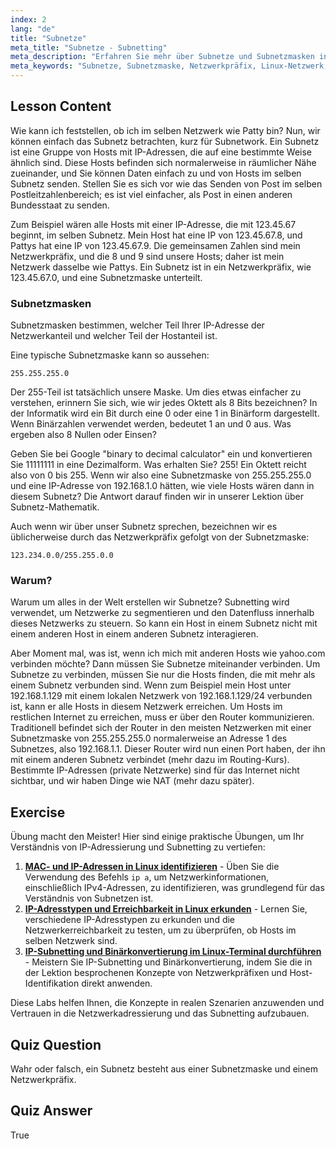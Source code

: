 ```yaml
---
index: 2
lang: "de"
title: "Subnetze"
meta_title: "Subnetze - Subnetting"
meta_description: "Erfahren Sie mehr über Subnetze und Subnetzmasken in der Linux-Vernetzung. Verstehen Sie Netzwerkpräfixe und wie Subnetze den Datenverkehr segmentieren. Beginnen Sie mit diesem anfängerfreundlichen Leitfaden!"
meta_keywords: "Subnetze, Subnetzmaske, Netzwerkpräfix, Linux-Netzwerk, IP-Adresse, Anfänger, Tutorial, ifconfig"
---
```


## Lesson Content

Wie kann ich feststellen, ob ich im selben Netzwerk wie Patty bin? Nun, wir können einfach das Subnetz betrachten, kurz für Subnetwork. Ein Subnetz ist eine Gruppe von Hosts mit IP-Adressen, die auf eine bestimmte Weise ähnlich sind. Diese Hosts befinden sich normalerweise in räumlicher Nähe zueinander, und Sie können Daten einfach zu und von Hosts im selben Subnetz senden. Stellen Sie es sich vor wie das Senden von Post im selben Postleitzahlenbereich; es ist viel einfacher, als Post in einen anderen Bundesstaat zu senden.

Zum Beispiel wären alle Hosts mit einer IP-Adresse, die mit 123.45.67 beginnt, im selben Subnetz. Mein Host hat eine IP von 123.45.67.8, und Pattys hat eine IP von 123.45.67.9. Die gemeinsamen Zahlen sind mein Netzwerkpräfix, und die 8 und 9 sind unsere Hosts; daher ist mein Netzwerk dasselbe wie Pattys. Ein Subnetz ist in ein Netzwerkpräfix, wie 123.45.67.0, und eine Subnetzmaske unterteilt.

### Subnetzmasken

Subnetzmasken bestimmen, welcher Teil Ihrer IP-Adresse der Netzwerkanteil und welcher Teil der Hostanteil ist.

Eine typische Subnetzmaske kann so aussehen:

```plaintext
255.255.255.0
```

Der 255-Teil ist tatsächlich unsere Maske. Um dies etwas einfacher zu verstehen, erinnern Sie sich, wie wir jedes Oktett als 8 Bits bezeichnen? In der Informatik wird ein Bit durch eine 0 oder eine 1 in Binärform dargestellt. Wenn Binärzahlen verwendet werden, bedeutet 1 an und 0 aus. Was ergeben also 8 Nullen oder Einsen?

Geben Sie bei Google "binary to decimal calculator" ein und konvertieren Sie 11111111 in eine Dezimalform. Was erhalten Sie? 255! Ein Oktett reicht also von 0 bis 255. Wenn wir also eine Subnetzmaske von 255.255.255.0 und eine IP-Adresse von 192.168.1.0 hätten, wie viele Hosts wären dann in diesem Subnetz? Die Antwort darauf finden wir in unserer Lektion über Subnetz-Mathematik.

Auch wenn wir über unser Subnetz sprechen, bezeichnen wir es üblicherweise durch das Netzwerkpräfix gefolgt von der Subnetzmaske:

```plaintext
123.234.0.0/255.255.0.0
```

### Warum?

Warum um alles in der Welt erstellen wir Subnetze? Subnetting wird verwendet, um Netzwerke zu segmentieren und den Datenfluss innerhalb dieses Netzwerks zu steuern. So kann ein Host in einem Subnetz nicht mit einem anderen Host in einem anderen Subnetz interagieren.

Aber Moment mal, was ist, wenn ich mich mit anderen Hosts wie yahoo.com verbinden möchte? Dann müssen Sie Subnetze miteinander verbinden. Um Subnetze zu verbinden, müssen Sie nur die Hosts finden, die mit mehr als einem Subnetz verbunden sind. Wenn zum Beispiel mein Host unter 192.168.1.129 mit einem lokalen Netzwerk von 192.168.1.129/24 verbunden ist, kann er alle Hosts in diesem Netzwerk erreichen. Um Hosts im restlichen Internet zu erreichen, muss er über den Router kommunizieren. Traditionell befindet sich der Router in den meisten Netzwerken mit einer Subnetzmaske von 255.255.255.0 normalerweise an Adresse 1 des Subnetzes, also 192.168.1.1. Dieser Router wird nun einen Port haben, der ihn mit einem anderen Subnetz verbindet (mehr dazu im Routing-Kurs). Bestimmte IP-Adressen (private Netzwerke) sind für das Internet nicht sichtbar, und wir haben Dinge wie NAT (mehr dazu später).

## Exercise

Übung macht den Meister! Hier sind einige praktische Übungen, um Ihr Verständnis von IP-Adressierung und Subnetting zu vertiefen:

1. **[MAC- und IP-Adressen in Linux identifizieren](https://labex.io/de/labs/linux-identify-mac-and-ip-addresses-in-linux-592731)** - Üben Sie die Verwendung des Befehls `ip a`, um Netzwerkinformationen, einschließlich IPv4-Adressen, zu identifizieren, was grundlegend für das Verständnis von Subnetzen ist.
2. **[IP-Adresstypen und Erreichbarkeit in Linux erkunden](https://labex.io/de/labs/linux-explore-ip-address-types-and-reachability-in-linux-592780)** - Lernen Sie, verschiedene IP-Adresstypen zu erkunden und die Netzwerkerreichbarkeit zu testen, um zu überprüfen, ob Hosts im selben Netzwerk sind.
3. **[IP-Subnetting und Binärkonvertierung im Linux-Terminal durchführen](https://labex.io/de/labs/linux-perform-ip-subnetting-and-binary-conversion-in-the-linux-terminal-592782)** - Meistern Sie IP-Subnetting und Binärkonvertierung, indem Sie die in der Lektion besprochenen Konzepte von Netzwerkpräfixen und Host-Identifikation direkt anwenden.

Diese Labs helfen Ihnen, die Konzepte in realen Szenarien anzuwenden und Vertrauen in die Netzwerkadressierung und das Subnetting aufzubauen.

## Quiz Question

Wahr oder falsch, ein Subnetz besteht aus einer Subnetzmaske und einem Netzwerkpräfix.

## Quiz Answer

True
